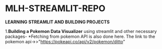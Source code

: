 # MLH-STREAMLIT-REPO
**LEARNING STREAMLIT AND BUILDING PROJECTS**

1.**Building a Pokemon Data Visualizer** using streamlit and other necessary packages-
  *Fetching from pokemon API is also done here.
  The link to the pokemon api->>"https://pokeapi.co/api/v2/pokemon/ditto"
  
